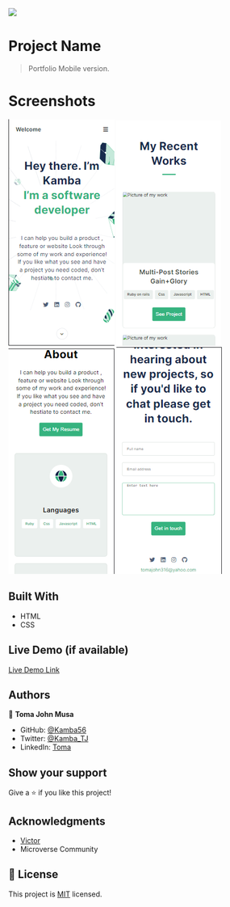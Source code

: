![](https://img.shields.io/badge/Microverse-blueviolet)

# Project Name

> Portfolio Mobile version.

# Screenshots

![Screenshot](assets/screenshots/mobile-head.png)
![Screenshot](assets/screenshots/work.png)
![Screenshot](assets/screenshots/about.png)
![Screenshot](assets/screenshots/contact.png)

## Built With

- HTML
- CSS

## Live Demo (if available)

[Live Demo Link](https://Kamba56.github.io/Personal-Portfolio/)

## Authors

👤 **Toma John Musa**

- GitHub: [@Kamba56](https://github.com/Kamba56)
- Twitter: [@Kamba_TJ](https://twitter.com/Kamba_TJ)
- LinkedIn: [Toma](https://linkedin.com/in/toma-john-47092622b)

## Show your support

Give a ⭐️ if you like this project!

## Acknowledgments

- [Victor](https://github.com/jheart-vic)
- Microverse Community

## 📝 License

This project is [MIT](./MIT.md) licensed.
